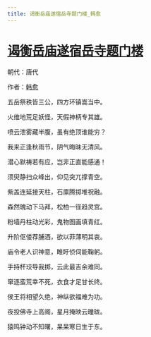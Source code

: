 ```yaml
---
title: 谒衡岳庙遂宿岳寺题门楼_韩愈
---
```


# [谒衡岳庙遂宿岳寺题门楼](http://so.gushiwen.org/view_17677.aspx)

朝代：唐代

作者：[韩愈](http://so.gushiwen.org/author_682.aspx)

五岳祭秩皆三公，四方环镇嵩当中。

火维地荒足妖怪，天假神柄专其雄。

喷云泄雾藏半腹，虽有绝顶谁能穷？

我来正逢秋雨节，阴气晦昧无清风。

潜心默祷若有应，岂非正直能感通！

须臾静扫众峰出，仰见突兀撑青空。

紫盖连延接天柱，石廪腾掷堆祝融。

森然魄动下马拜，松柏一径趋灵宫。

粉墙丹柱动光彩，鬼物图画填青红。

升阶伛偻荐脯酒，欲以菲薄明其衷。

庙令老人识神意，睢盱侦伺能鞠躬。

手持杯珓导我掷，云此最吉余难同。

窜逐蛮荒幸不死，衣食才足甘长终。

侯王将相望久绝，神纵欲福难为功。

夜投佛寺上高阁，星月掩映云曈昽。

猿鸣钟动不知曙，杲杲寒日生于东。
